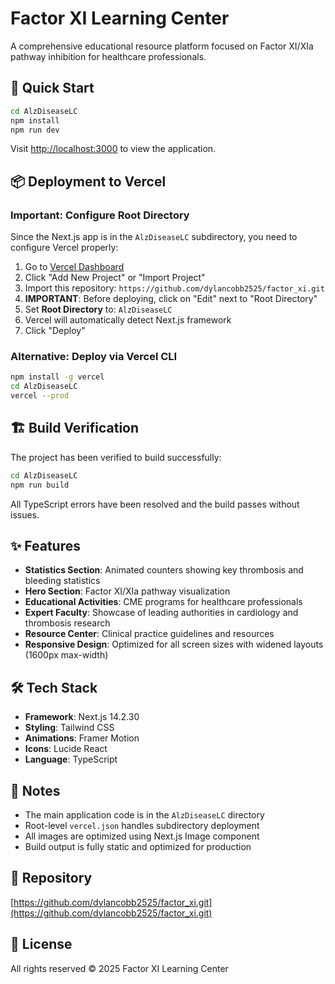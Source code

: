 # Factor XI Learning Center

A comprehensive educational resource platform focused on Factor XI/XIa pathway inhibition for healthcare professionals.

## 🚀 Quick Start

```bash
cd AlzDiseaseLC
npm install
npm run dev
```

Visit [http://localhost:3000](http://localhost:3000) to view the application.

## 📦 Deployment to Vercel

### Important: Configure Root Directory

Since the Next.js app is in the `AlzDiseaseLC` subdirectory, you need to configure Vercel properly:

1. Go to [Vercel Dashboard](https://vercel.com/dashboard)
2. Click "Add New Project" or "Import Project"
3. Import this repository: `https://github.com/dylancobb2525/factor_xi.git`
4. **IMPORTANT**: Before deploying, click on "Edit" next to "Root Directory"
5. Set **Root Directory** to: `AlzDiseaseLC`
6. Vercel will automatically detect Next.js framework
7. Click "Deploy"

### Alternative: Deploy via Vercel CLI
```bash
npm install -g vercel
cd AlzDiseaseLC
vercel --prod
```

## 🏗️ Build Verification

The project has been verified to build successfully:
```bash
cd AlzDiseaseLC
npm run build
```

All TypeScript errors have been resolved and the build passes without issues.

## ✨ Features

- **Statistics Section**: Animated counters showing key thrombosis and bleeding statistics
- **Hero Section**: Factor XI/XIa pathway visualization
- **Educational Activities**: CME programs for healthcare professionals
- **Expert Faculty**: Showcase of leading authorities in cardiology and thrombosis research
- **Resource Center**: Clinical practice guidelines and resources
- **Responsive Design**: Optimized for all screen sizes with widened layouts (1600px max-width)

## 🛠️ Tech Stack

- **Framework**: Next.js 14.2.30
- **Styling**: Tailwind CSS
- **Animations**: Framer Motion
- **Icons**: Lucide React
- **Language**: TypeScript

## 📝 Notes

- The main application code is in the `AlzDiseaseLC` directory
- Root-level `vercel.json` handles subdirectory deployment
- All images are optimized using Next.js Image component
- Build output is fully static and optimized for production

## 🔗 Repository

[https://github.com/dylancobb2525/factor_xi.git](https://github.com/dylancobb2525/factor_xi.git)

## 📄 License

All rights reserved © 2025 Factor XI Learning Center


